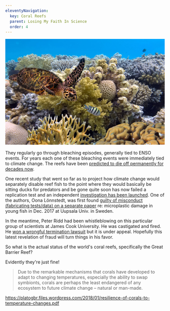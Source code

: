 ```yaml
---
eleventyNavigation:
  key: Coral Reefs
  parent: Losing My Faith In Science
  order: 4
---
```

![](/img/reef.jpg)

They regularly go through bleaching episodes, generally tied to ENSO events. For years each one of these bleaching events were immediately tied to climate change. The reefs have been [predicted to die off permanently for decades now](https://www.dailytelegraph.com.au/blogs/tim-blair/eternal-life-and-death-of-our-rare-roast-reef/news-story/4631e7f45c1602afaa46bbe2b6f4e365).

One recent study that went so far as to project how climate change would separately disable reef fish to the point where they would basically be sitting ducks for predators and be gone quite soon has now failed a replication test and an independent [investigation has been launched](https://www.timeshighereducation.com/news/ex-judge-investigate-controversial-marine-research#survey-answer). One of the authors, Oona Lönnstedt,  was first found [guilty of misconduct (fabricating tests/data) on a separate paper](https://www.timeshighereducation.com/news/fishy-research-opens-can-worms) re: microplastic damage in young fish in Dec. 2017 at Uupsala Univ. in Sweden.

In the meantime, Peter Ridd had been whistleblowing on this particular group of scientists at James Cook University. He was castigated and fired. He [won a wrongful termination lawsuit](https://www.theguardian.com/australia-news/2019/sep/06/peter-ridd-awarded-12m-in-unfair-dismissal-case-against-james-cook-university) but it is under appeal. Hopefully this latest revelation of fraud will turn things in his favor.

So what is the actual status of the world's coral reefs, specifically the Great Barrier Reef?

Evidently they're just fine! 

> Due to the remarkable mechanisms that corals have developed to adapt to changing temperatures, especially the ability to swap symbionts, corals are perhaps the least endangered of any ecosystem to future climate change – natural or man-made.

https://platogbr.files.wordpress.com/2018/01/resilience-of-corals-to-temperature-changes.pdf

